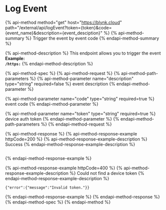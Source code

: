 # Log Event

{% api-method method="get" host="https://blynk.cloud" path="/external/api/logEvent?token={token}&code={event\_name}&description={event\_desciption}" %}
{% api-method-summary %}
Trigger the event by event code
{% endapi-method-summary %}

{% api-method-description %}
This endpoint allows you to trigger the event  
**Example:**  
**`/https:`**
{% endapi-method-description %}

{% api-method-spec %}
{% api-method-request %}
{% api-method-path-parameters %}
{% api-method-parameter name="description" type="string" required=false %}
event description
{% endapi-method-parameter %}

{% api-method-parameter name="code" type="string" required=true %}
event code
{% endapi-method-parameter %}

{% api-method-parameter name="token" type="string" required=true %}
device auth token
{% endapi-method-parameter %}
{% endapi-method-path-parameters %}
{% endapi-method-request %}

{% api-method-response %}
{% api-method-response-example httpCode=200 %}
{% api-method-response-example-description %}
Success
{% endapi-method-response-example-description %}

```

```
{% endapi-method-response-example %}

{% api-method-response-example httpCode=400 %}
{% api-method-response-example-description %}
Could not find a device token
{% endapi-method-response-example-description %}

```text
{"error":{"message":"Invalid token."}}
```
{% endapi-method-response-example %}
{% endapi-method-response %}
{% endapi-method-spec %}
{% endapi-method %}

